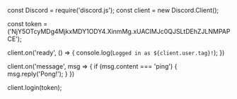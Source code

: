 const Discord = require('discord.js');
const client = new Discord.Client();

const token = ('NjY5OTcyMDg4MjkxMDY1ODY4.XinmMg.xUACIMJc0QJSLtDEhZJLNMPAPCE');

client.on('ready', () => {
  console.log(`Logged in as ${client.user.tag}!`);
})

client.on('message', msg => {
  if (msg.content === 'ping') {
    msg.reply('Pong!');
  }
})

client.login(token);

